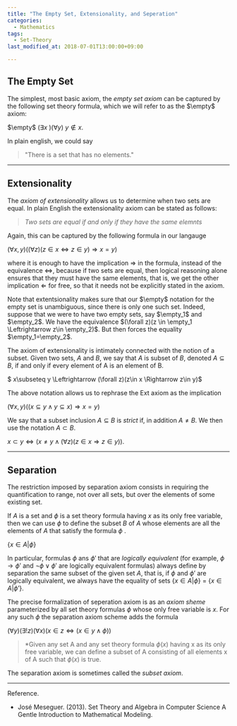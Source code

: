 ```yaml
---
title: "The Empty Set, Extensionality, and Seperation"
categories:
  - Mathematics
tags:
  - Set-Theory
last_modified_at: 2018-07-01T13:00:00+09:00

---
```


## The Empty Set

The simplest, most basic axiom, the *empty set axiom* can be captured by the following set theory formula, which we will refer to as the $\empty$ axiom:

$\empty$              ($\exists x$ )($\forall y$) $y \notin x$.

In plain english, we could say 

>  "There is a set that has no elements."

-------

## Extensionality

The *axiom of extensionality* allows us to determine when two sets are equal. In plain English the extensionality axiom can be stated as follows:

>  *Two sets are equal if and only if they have the same elemnts*

Again, this can be captured by the following formula in our langauge

$(\forall x, y)((\forall z)(z\in x \Leftrightarrow  z\in y)\Rightarrow x=y)$

where it is enough to have the implication $\Rightarrow$ in the formula, instead of the equivalence $\Leftrightarrow$, because if two sets are equal, then logical reasoning alone ensures that they must have the same elements, that is, we get the other implication $\Leftarrow$ for free, so that it needs not be explicitly stated in the axiom.

Note that extentsionality makes sure that our $\empty$ notation for the empty set is unambiguous, since there is only one such set. Indeed, suppose that we were to have two empty sets, say $\empty_1$ and $\empty_2$. We have the equivalence $(\forall z)(z \in \empty_1 \Leftrightarrow z\in \empty_2)$. But then forces the equality $\empty_1=\empty_2$.

The axiom of extensionality is intimately connected with the notion of a subset. Given two sets, $A$ and $B$, we say that $A$ is subset of $B$, denoted $A\subseteq B$, if and only if every element of A is an element of B.

$ x\subseteq y \Leftrightarrow (\forall z)(z\in x \Rightarrow z\in y)$

The above notation allows us to rephrase the Ext axiom as the implication 

$(\forall x, y)((x\subseteq y \wedge y\subseteq x)\Rightarrow x=y)$

We say that a subset inclusion $A\subseteq B$ is *strict* if, in addition $A\neq B$. We then use the notation $A\subset B$.

$x\subset y \Leftrightarrow (x\neq y\wedge(\forall z)(z\in x \Rightarrow z\in y))$.

-------

## Separation

The restriction imposed by separation axiom consists in requiring the quantification to range, not over all sets, but over the elements of some existing set.

If *A* is a set and $\phi$ is a set theory formula having *x* as its only free variable, then we can use $\phi$ to define the subset *B* of *A* whose elements are all the elements of *A* that satisfy the formula $\phi$ .

$\{{x\in A | \phi}\}$

In particular, formulas $\phi$ ans $\phi'$ that are *logically equivalent* (for example, $\phi \rightarrow \phi'$ and $\neg \phi \vee \phi'$ are logically equivalent formulas) always define by separation the same subset of the given set *A*, that is, if $\phi$ and $\phi'$ are logically equivalent, we always have the equality of sets {$x\in A | \phi$} = {$x\in A | \phi'$}.

The precise formalization of seperation axiom is as an *axiom sheme* parameterized by all set theory formulas $\phi$ whose only free variable is *x*. For any such $\phi$ the separation axiom scheme adds the formula

$(\forall y)(\exists !z)(\forall x)(x\in z \Leftrightarrow (x \in y \wedge \phi))$

> *Given any set A and any set theory formula $\phi (x)$ having x as its only free variable, we can define a subset of A consisting of all elements x of A such that $\phi (x)$ is true.

The separation axiom is sometimes called the *subset axiom*.

-------

Reference.

* José Meseguer. (2013). Set Theory and Algebra in Computer Science A Gentle Introduction to Mathematical Modeling.

